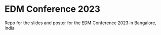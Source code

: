 # EDM Conference 2023

Repo for the slides and poster for the EDM Conference 2023 in Bangalore, India
